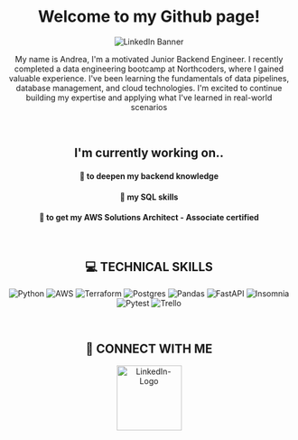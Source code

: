 # Welcome to my Github page!

![LinkedIn Banner](https://github.com/user-attachments/assets/c1c62a5f-d4b9-4828-baf1-affb50821951)



<body align="center">
<p align="center">
My name is Andrea, I'm a motivated Junior Backend Engineer.
I recently completed a data engineering bootcamp at Northcoders, where I gained valuable experience. I've been learning the fundamentals of data pipelines, database management, and cloud technologies. I'm excited to continue building my expertise and applying what I've learned in real-world scenarios
</p>

<br>

<h2>I'm currently working on.. </h2>

  <h4>💬 to deepen my backend knowledge </h4>
  <h4>💬 my SQL skills </h4>
  <h4>💬 to get my AWS Solutions Architect - Associate certified </h4>

<br>

<h2>💻 TECHNICAL SKILLS </h2>

![Python](https://img.shields.io/badge/python-3670A0?style=for-the-badge&logo=python&logoColor=ffdd54)
![AWS](https://img.shields.io/badge/AWS-%23FF9900.svg?style=for-the-badge&logo=amazon-aws&logoColor=white)
![Terraform](https://img.shields.io/badge/terraform-%235835CC.svg?style=for-the-badge&logo=terraform&logoColor=white)
![Postgres](https://img.shields.io/badge/postgres-%23316192.svg?style=for-the-badge&logo=postgresql&logoColor=white)
![Pandas](https://img.shields.io/badge/pandas-%23150458.svg?style=for-the-badge&logo=pandas&logoColor=white)
![FastAPI](https://img.shields.io/badge/FastAPI-005571?style=for-the-badge&logo=fastapi)
![Insomnia](https://img.shields.io/badge/Insomnia-black?style=for-the-badge&logo=insomnia&logoColor=5849BE)
![Pytest](https://img.shields.io/badge/pytest-%23ffffff.svg?style=for-the-badge&logo=pytest&logoColor=2f9fe3)
![Trello](https://img.shields.io/badge/Trello-%23026AA7.svg?style=for-the-badge&logo=Trello&logoColor=white)

<br>


<h2>🤝 CONNECT WITH ME </h2>

 <a href="https://www.linkedin.com/in/andreabiro-/">
    <img src="https://github.com/user-attachments/assets/90adc7b7-65bc-4f7e-9ad7-a9f96119c05f" alt="LinkedIn-Logo" width="115">
</a>
                                                                                                                                                              

</body>
